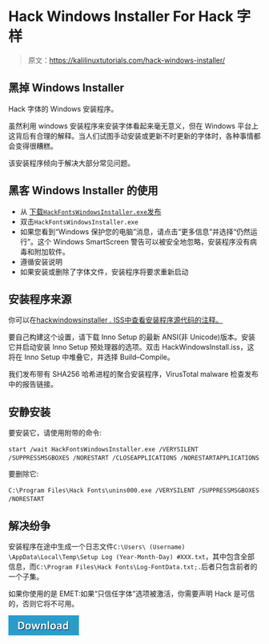 # Hack Windows Installer For Hack 字样

> 原文：<https://kalilinuxtutorials.com/hack-windows-installer/>

## **黑掉 Windows Installer**

Hack 字体的 Windows 安装程序。

虽然利用 windows 安装程序来安装字体看起来毫无意义，但在 Windows 平台上这背后有合理的解释。当人们试图手动安装或更新不时更新的字体时，各种事情都会变得很糟糕。

该安装程序倾向于解决大部分常见问题。

## **黑客 Windows Installer 的使用**

*   从 [下载`HackFontsWindowsInstaller.exe`发布](https://github.com/source-foundry/Hack-windows-installer/releases/latest)
*   双击`HackFontsWindowsInstaller.exe`
*   如果您看到“Windows 保护您的电脑”消息，请点击“更多信息”并选择“仍然运行”。这个 Windows SmartScreen 警告可以被安全地忽略，安装程序没有病毒和附加软件。
*   遵循安装说明
*   如果安装或删除了字体文件，安装程序将要求重新启动

## **安装程序来源**

你可以在[hackwindowsinstaller . ISS中查看安装程序源代码的注释。](https://github.com/source-foundry/Hack-windows-installer/blob/master/src/HackWindowsInstaller.iss)

要自己构建这个设置，请下载 Inno Setup 的最新 ANSI(非 Unicode)版本。安装它并启动安装 Inno Setup 预处理器的选项。双击 HackWindowsInstall.iss，这将在 Inno Setup 中堆叠它，并选择 Build–Compile。

我们发布带有 SHA256 哈希进程的聚合安装程序，VirusTotal malware 检查发布中的报告链接。

## **安静安装**

要安装它，请使用附带的命令:

`start /wait HackFontsWindowsInstaller.exe /VERYSILENT /SUPPRESSMSGBOXES /NORESTART /CLOSEAPPLICATIONS /NORESTARTAPPLICATIONS`

要删除它:

`C:\Program Files\Hack Fonts\unins000.exe /VERYSILENT /SUPPRESSMSGBOXES /NORESTART`

## 解决纷争

安装程序在途中生成一个日志文件`C:\Users\ (Username) \AppData\Local\Temp\Setup Log (Year-Month-Day) #XXX.txt`，其中包含全部信息，而`C:\Program Files\Hack Fonts\Log-FontData.txt;.`后者只包含前者的一个子集。

如果你使用的是 EMET:如果“只信任字体”选项被激活，你需要声明 Hack 是可信的，否则它将不可用。

[![](img//a51de913dc60eee505c4a68651ee8e4d.png)](https://github.com/source-foundry/Hack-windows-installer)